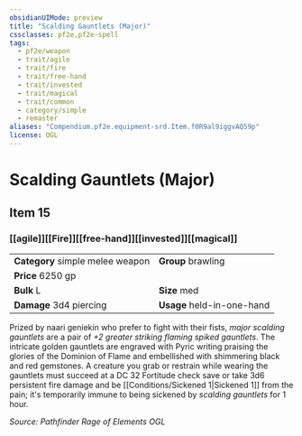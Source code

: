 ```yaml
---
obsidianUIMode: preview
title: "Scalding Gauntlets (Major)"
cssclasses: pf2e,pf2e-spell
tags:
  - pf2e/weapon
  - trait/agile
  - trait/fire
  - trait/free-hand
  - trait/invested
  - trait/magical
  - trait/common
  - category/simple
  - remaster
aliases: "Compendium.pf2e.equipment-srd.Item.f0R9al9iggvAQ59p"
license: OGL
---
```

# Scalding Gauntlets (Major)
## Item 15
### [[agile]][[Fire]][[free-hand]][[invested]][[magical]]

|  |  |
| -- | -- |
| **Category** simple melee weapon | **Group** brawling |
| **Price** 6250 gp |  |
| **Bulk** L | **Size** med |
| **Damage** 3d4 piercing  | **Usage** held-in-one-hand |



Prized by naari geniekin who prefer to fight with their fists, _major scalding gauntlets_ are a pair of _+2 greater striking flaming spiked gauntlets_. The intricate golden gauntlets are engraved with Pyric writing praising the glories of the Dominion of Flame and embellished with shimmering black and red gemstones. A creature you grab or restrain while wearing the gauntlets must succeed at a DC 32 Fortitude check save or take 3d6 persistent fire damage and be [[Conditions/Sickened 1|Sickened 1]] from the pain; it's temporarily immune to being sickened by _scalding gauntlets_ for 1 hour.

*Source: Pathfinder Rage of Elements*
*OGL*